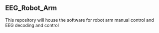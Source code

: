 ## EEG_Robot_Arm
This repository will house the software for robot arm manual control and EEG decoding and control
